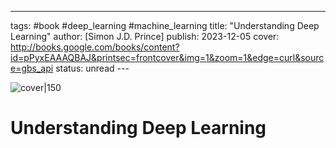 --- 
tags: #book #deep_learning #machine_learning
title: "Understanding Deep Learning" 
author: [Simon J.D. Prince] 
publish: 2023-12-05 
cover: http://books.google.com/books/content?id=pPyxEAAAQBAJ&printsec=frontcover&img=1&zoom=1&edge=curl&source=gbs_api 
status: unread --- 

![cover|150](http://books.google.com/books/content?id=pPyxEAAAQBAJ&printsec=frontcover&img=1&zoom=1&edge=curl&source=gbs_api) 

# Understanding Deep Learning